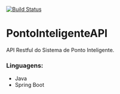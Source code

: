 [![Build Status](https://app.travis-ci.com/Arthur0Felipe/PontoInteligenteAPI.svg?token=r37z1PWiqfAfCv8DUjgJ&branch=master)](https://app.travis-ci.com/Arthur0Felipe/PontoInteligenteAPI)

# PontoInteligenteAPI
 
API Restful do Sistema de Ponto Inteligente. 

### Linguagens:

- Java
- Spring Boot

